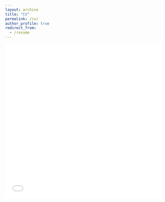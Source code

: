 ```yaml
---
layout: archive
title: "CV"
permalink: /cv/
author_profile: true
redirect_from:
  - /resume
---
```


<iframe src="/files/ZhuoshengLiu_CV_628.pdf" width="100%" height="500" frameborder="no" border="0" marginwidth="0" marginheight="0"></iframe>


